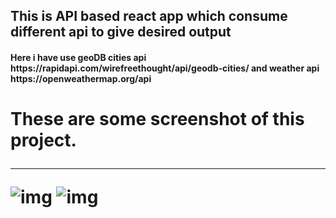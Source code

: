 <h2> This is API based react app which consume different api to give desired output </h2>
<h4> Here i have use geoDB cities api  https://rapidapi.com/wirefreethought/api/geodb-cities/ and weather api https://openweathermap.org/api </h4>
<h1> These are some screenshot of this project.
  <hr/>
<img alt="img" src="https://user-images.githubusercontent.com/86339152/211134530-fb293faf-f4cf-4e72-88f8-5aa6f655de72.png"/>

<img alt="img" src="https://user-images.githubusercontent.com/86339152/211134533-b09cf685-beb1-4a95-99fa-59122c67853f.png"/>
